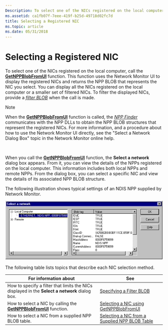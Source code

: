 ```yaml
---
Description: To select one of the NICs registered on the local computer, call the GetNPPBlobFromUI function.
ms.assetid: ca1fb07f-7eee-419f-b25d-49718d02fc7d
title: Selecting a Registered NIC
ms.topic: article
ms.date: 05/31/2018
---
```


# Selecting a Registered NIC

To select one of the NICs registered on the local computer, call the [**GetNPPBlobFromUI**](getnppblobfromui.md) function. This function uses the Network Monitor UI to display the registered NICs and returns the NPP BLOB that represents the NIC you select. You can display all the NICs registered on the local computer or a smaller set of filtered NICs. To filter the displayed NICs, provide a [*filter BLOB*](f.md) when the call is made.

> [!Note]  
> When the [**GetNPPBlobFromUI**](getnppblobfromui.md) function is called, the [*NPP Finder*](n.md) communicates with the NPP DLLs to obtain the NPP BLOB structures that represent the registered NICs. For more information, and a procedure about how to use the Network Monitor UI directly, see the "Select a Network Dialog Box" topic in the Network Monitor online help.

 

When you call the [**GetNPPBlobFromUI**](getnppblobfromui.md) function, the **Select a network** dialog box appears. From it, you can view the details of the NPPs registered on the local computer. This information includes both local NPPs and remote NPPs. From the dialog box, you can select a specific NIC and view the details of its associated NPP BLOB structure.

The following illustration shows typical settings of an NDIS NPP supplied by Network Monitor.

![typical settings of an ndis npp supplied by network monitor](images/networkdb.png)

The following table lists topics that describe each NIC selection method.



| For information about                                                                          | See                                                                                                  |
|------------------------------------------------------------------------------------------------|------------------------------------------------------------------------------------------------------|
| How to specify a filter that limits the NICs displayed in the **Select a network** dialog box. | [Specifying a Filter BLOB](specifying-a-filter-blob.md)                                             |
| How to select a NIC by calling the [**GetNPPBlobFromUI**](getnppblobfromui.md) function.      | [Selecting a NIC using GetNPPBlobFromUI](getnppblobfromui.md)                                       |
| How to select a NIC from a supplied NPP BLOB table.                                            | [Selecting a NIC from a Supplied NPP BLOB Table](selecting-a-nic-from-a-supplied-npp-blob-table.md) |



 

 

 



